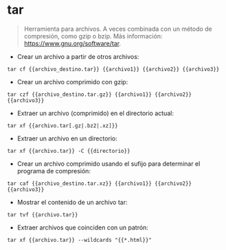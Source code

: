 # tar

> Herramienta para archivos.
> A veces combinada con un método de compresión, como gzip o bzip.
> Más información: <https://www.gnu.org/software/tar>.

- Crear un archivo a partir de otros archivos:

`tar cf {{archivo_destino.tar}} {{archivo1}} {{archivo2}} {{archivo3}}`

- Crear un archivo comprimido con gzip:

`tar czf {{archivo_destino.tar.gz}} {{archivo1}} {{archivo2}} {{archivo3}}`

- Extraer un archivo (comprimido) en el directorio actual:

`tar xf {{archivo.tar[.gz|.bz2|.xz]}}`

- Extraer un archivo en un directorio:

`tar xf {{archivo.tar}} -C {{directorio}}`

- Crear un archivo comprimido usando el sufijo para determinar el programa de compresión:

`tar caf {{archivo_destino.tar.xz}} {{archivo1}} {{archivo2}} {{archivo3}}`

- Mostrar el contenido de un archivo tar:

`tar tvf {{archivo.tar}}`

- Extraer archivos que coinciden con un patrón:

`tar xf {{archivo.tar}} --wildcards "{{*.html}}"`
